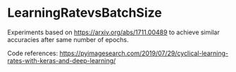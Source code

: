 # LearningRatevsBatchSize
Experiments based on https://arxiv.org/abs/1711.00489 to achieve similar accuracies after same number of epochs.

Code references: https://pyimagesearch.com/2019/07/29/cyclical-learning-rates-with-keras-and-deep-learning/
